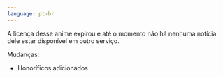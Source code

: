 ```yaml
---
language: pt-br
---
```


A licença desse anime expirou e até o momento não há nenhuma notícia dele estar disponível em outro serviço.

Mudanças:

- Honoríficos adicionados.
